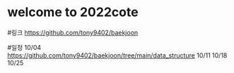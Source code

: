 # welcome to 2022cote

#링크
https://github.com/tony9402/baekjoon

#일정
10/04 https://github.com/tony9402/baekjoon/tree/main/data_structure
10/11
10/18
10/25
